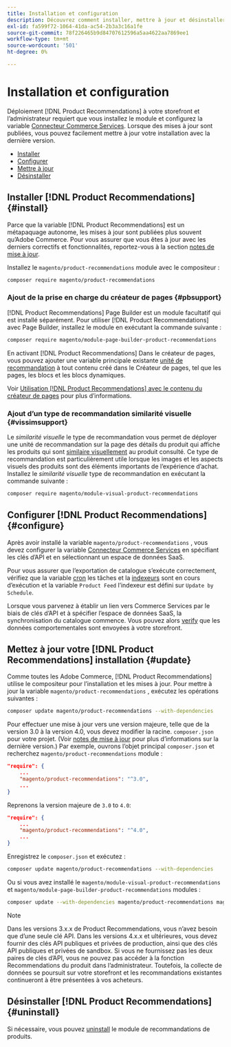 ```yaml
---
title: Installation et configuration
description: Découvrez comment installer, mettre à jour et désinstaller [!DNL Product Recommendations].
exl-id: fa599f72-1064-41da-ac54-2b3a3c16a1fe
source-git-commit: 78f226465b9d84707612596a5aa4622aa7869ee1
workflow-type: tm+mt
source-wordcount: '501'
ht-degree: 0%

---
```


# Installation et configuration

Déploiement [!DNL Product Recommendations] à votre storefront et l’administrateur requiert que vous installez le module et configurez la variable [Connecteur Commerce Services](../landing/saas.md). Lorsque des mises à jour sont publiées, vous pouvez facilement mettre à jour votre installation avec la dernière version.

- [Installer](#install)
- [Configurer](#configure)
- [Mettre à jour](#update)
- [Désinstaller](#uninstall)

## Installer [!DNL Product Recommendations] {#install}

Parce que la variable [!DNL Product Recommendations] est un métapaquage autonome, les mises à jour sont publiées plus souvent qu’Adobe Commerce. Pour vous assurer que vous êtes à jour avec les derniers correctifs et fonctionnalités, reportez-vous à la section [notes de mise à jour](release-notes.md).

Installez le `magento/product-recommendations` module avec le compositeur :

```bash
composer require magento/product-recommendations
```

### Ajout de la prise en charge du créateur de pages {#pbsupport}

[!DNL Product Recommendations] Page Builder est un module facultatif qui est installé séparément. Pour utiliser [!DNL Product Recommendations] avec Page Builder, installez le module en exécutant la commande suivante :

```bash
composer require magento/module-page-builder-product-recommendations
```

En activant [!DNL Product Recommendations] Dans le créateur de pages, vous pouvez ajouter une variable principale existante [unité de recommandation](https://experienceleague.adobe.com/docs/commerce-admin/page-builder/add-content/recommendations.html) à tout contenu créé dans le Créateur de pages, tel que les pages, les blocs et les blocs dynamiques.

Voir [Utilisation [!DNL Product Recommendations] avec le contenu du créateur de pages](page-builder.md) pour plus d’informations.

### Ajout d’un type de recommandation similarité visuelle {#vissimsupport}

Le _similarité visuelle_ le type de recommandation vous permet de déployer une unité de recommandation sur la page des détails du produit qui affiche les produits qui sont [similaire visuellement](type.md#visualsim) au produit consulté. Ce type de recommandation est particulièrement utile lorsque les images et les aspects visuels des produits sont des éléments importants de l’expérience d’achat. Installez le _similarité visuelle_ type de recommandation en exécutant la commande suivante :

```bash
composer require magento/module-visual-product-recommendations
```

## Configurer [!DNL Product Recommendations] {#configure}

Après avoir installé la variable `magento/product-recommendations` , vous devez configurer la variable [Connecteur Commerce Services](https://experienceleague.adobe.com/docs/commerce-admin/config/services/saas.html) en spécifiant les clés d’API et en sélectionnant un espace de données SaaS.

Pour vous assurer que l’exportation de catalogue s’exécute correctement, vérifiez que la variable [cron](https://experienceleague.adobe.com/docs/commerce-operations/configuration-guide/cli/configure-cron-jobs.html) les tâches et la [indexeurs](https://experienceleague.adobe.com/docs/commerce-operations/configuration-guide/cli/manage-indexers.html) sont en cours d’exécution et la variable `Product Feed` l’indexeur est défini sur `Update by Schedule`.

Lorsque vous parvenez à établir un lien vers Commerce Services par le biais de clés d’API et à spécifier l’espace de données SaaS, la synchronisation du catalogue commence. Vous pouvez alors [verify](verify.md) que les données comportementales sont envoyées à votre storefront.

## Mettez à jour votre [!DNL Product Recommendations] installation {#update}

Comme toutes les Adobe Commerce, [!DNL Product Recommendations] utilise le compositeur pour l’installation et les mises à jour. Pour mettre à jour la variable `magento/product-recommendations` , exécutez les opérations suivantes :

```bash
composer update magento/product-recommendations --with-dependencies
```

Pour effectuer une mise à jour vers une version majeure, telle que de la version 3.0 à la version 4.0, vous devez modifier la racine. `composer.json` pour votre projet. (Voir [notes de mise à jour](release-notes.md) pour plus d’informations sur la dernière version.) Par exemple, ouvrons l’objet principal `composer.json` et recherchez `magento/product-recommendations` module :

```json
"require": {
    ...
    "magento/product-recommendations": "^3.0",
    ...
}
```

Reprenons la version majeure de `3.0` to `4.0`:

```json
"require": {
    ...
    "magento/product-recommendations": "^4.0",
    ...
}
```

Enregistrez le `composer.json` et exécutez :

```bash
composer update magento/product-recommendations --with-dependencies
```

Ou si vous avez installé le `magento/module-visual-product-recommendations` et `magento/module-page-builder-product-recommendations` modules :

```bash
composer update --with-dependencies magento/product-recommendations magento/module-visual-product-recommendations magento/module-page-builder-product-recommendations
```

>[!NOTE]
>
> Dans les versions 3.x.x de Product Recommendations, vous n’avez besoin que d’une seule clé API. Dans les versions 4.x.x et ultérieures, vous devez fournir des clés API publiques et privées de production, ainsi que des clés API publiques et privées de sandbox. Si vous ne fournissez pas les deux paires de clés d’API, vous ne pouvez pas accéder à la fonction Recommendations du produit dans l’administrateur. Toutefois, la collecte de données se poursuit sur votre storefront et les recommandations existantes continueront à être présentées à vos acheteurs.

## Désinstaller [!DNL Product Recommendations] {#uninstall}

Si nécessaire, vous pouvez [uninstall](https://experienceleague.adobe.com/docs/commerce-operations/installation-guide/tutorials/uninstall-modules.html) le module de recommandations de produits.
